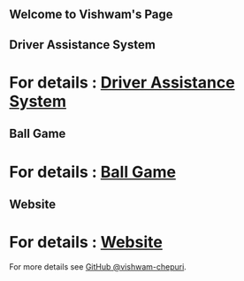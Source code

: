 ## Welcome to Vishwam's Page


## Driver Assistance System
   #  For details : [Driver Assistance System](https://github.com/vishwam-chepuri/driver_assistance)
## Ball Game
   #  For details : [Ball Game](https://vishwam-chepuri.github.io/Ball-game/)
## Website 
   #  For details : [Website](https://vishwam-chepuri.github.io/Website/)

For more details see [GitHub @vishwam-chepuri](https://github.com/vishwam-chepuri).

